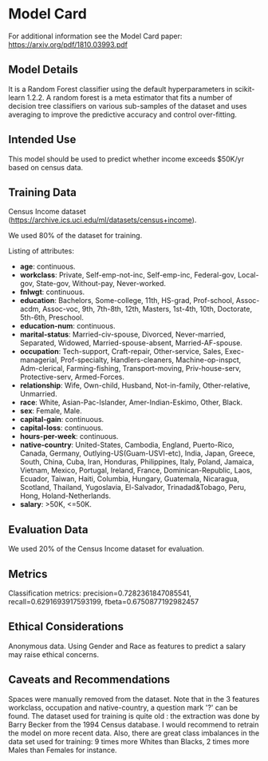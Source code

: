 # Model Card

For additional information see the Model Card paper: https://arxiv.org/pdf/1810.03993.pdf

## Model Details

It is a Random Forest classifier  using the default hyperparameters in scikit-learn 1.2.2. 
A random forest is a meta estimator that fits a number of decision tree classifiers on various sub-samples of the dataset and uses averaging to
improve the predictive accuracy and control over-fitting.

## Intended Use

This model should be used to predict whether income exceeds $50K/yr based on census data.

## Training Data

Census Income dataset (https://archive.ics.uci.edu/ml/datasets/census+income).

We used 80% of the dataset for training.

Listing of attributes:

- **age**: continuous.
- **workclass**: Private, Self-emp-not-inc, Self-emp-inc, Federal-gov, Local-gov, State-gov, Without-pay, Never-worked.
- **fnlwgt**: continuous.
- **education**: Bachelors, Some-college, 11th, HS-grad, Prof-school, Assoc-acdm, Assoc-voc, 9th, 7th-8th, 12th, Masters, 1st-4th, 10th, Doctorate, 5th-6th, Preschool.
- **education-num**: continuous.
- **marital-status**: Married-civ-spouse, Divorced, Never-married, Separated, Widowed, Married-spouse-absent, Married-AF-spouse.
- **occupation**: Tech-support, Craft-repair, Other-service, Sales, Exec-managerial, Prof-specialty, Handlers-cleaners, Machine-op-inspct, Adm-clerical, Farming-fishing, Transport-moving, Priv-house-serv, Protective-serv, Armed-Forces.
- **relationship**: Wife, Own-child, Husband, Not-in-family, Other-relative, Unmarried.
- **race**: White, Asian-Pac-Islander, Amer-Indian-Eskimo, Other, Black.
- **sex**: Female, Male.
- **capital-gain**: continuous.
- **capital-loss**: continuous.
- **hours-per-week**: continuous.
- **native-country**: United-States, Cambodia, England, Puerto-Rico, Canada, Germany, Outlying-US(Guam-USVI-etc), India, Japan, Greece, South, China, Cuba, Iran, Honduras, Philippines, Italy, Poland, Jamaica, Vietnam, Mexico, Portugal, Ireland, France, Dominican-Republic, Laos, Ecuador, Taiwan, Haiti, Columbia, Hungary, Guatemala, Nicaragua, Scotland, Thailand, Yugoslavia, El-Salvador, Trinadad&Tobago, Peru, Hong, Holand-Netherlands.
- **salary**: >50K, <=50K.

## Evaluation Data

We used 20% of the Census Income dataset for evaluation.


## Metrics

Classification metrics: precision=0.7282361847085541, recall=0.6291693917593199, fbeta=0.6750877192982457

## Ethical Considerations
Anonymous data. Using Gender and Race as features to predict a salary may raise ethical concerns.

## Caveats and Recommendations
Spaces were manually removed from the dataset. Note that in the 3 features workclass, occupation and native-country, a question mark '?' can be found. 
The dataset used for training is quite old : the extraction was done by Barry Becker from the 1994 Census database. I would recommend to retrain the model on more recent data.
Also, there are great class imbalances in the data set used for training: 9 times more Whites than Blacks, 2 times more Males than Females for instance. 